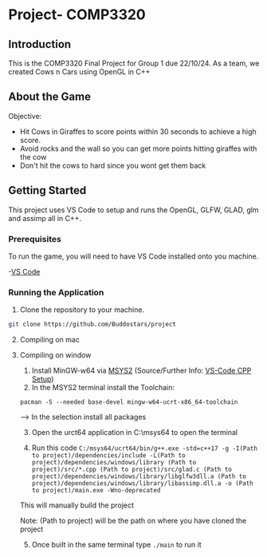# Project- COMP3320

## Introduction
This is the COMP3320 Final Project for Group 1 due 22/10/24. As a team, we created Cows n Cars using OpenGL in C++ 
## About the Game
Objective:
- Hit Cows in Giraffes to score points within 30 seconds to achieve a high score.   
- Avoid rocks and the wall so you can get more points hitting giraffes with the cow
- Don't hit the cows to hard since you wont get them back
## Getting Started

This project uses VS Code to setup and runs the OpenGL, GLFW, GLAD, glm and assimp all in C++.

### Prerequisites
To run the game, you will need to have VS Code installed onto you machine.

-[VS Code](https://code.visualstudio.com)

### Running the Application

1. Clone the repository to your machine.

```bash
git clone https://github.com/Buddostars/project

```
2.  Compiling on mac



3. Compiling on window

    1. Install MinGW-w64 via [MSYS2](https://github.com/msys2/msys2-installer/releases/download/2024-01-13/msys2-x86_64-20240113.exe) (Source/Further Info: [VS-Code CPP Setup](https://code.visualstudio.com/docs/cpp/config-mingw))
    2. In the MSYS2 terminal install the Toolchain:
    
    `pacman -S --needed base-devel mingw-w64-ucrt-x86_64-toolchain`
    
    --> In the selection install all packages

    3. Open the urct64 application in C:\msys64 to open the terminal

    4. Run this code
    `C:/msys64/ucrt64/bin/g++.exe -std=c++17 -g -I(Path to project)/dependencies/include -L(Path to project)/dependencies/windows/library (Path to project)/src/*.cpp (Path to project)/src/glad.c (Path to project)/dependencies/windows/library/libglfw3dll.a (Path to project)/dependencies/windows/library/libassimp.dll.a -o (Path to project)/main.exe -Wno-deprecated`

    This will manually build the project

    Note: (Path to project) will be the path on where you have cloned the project

    5. Once built in the same terminal type `./main` to run it 

